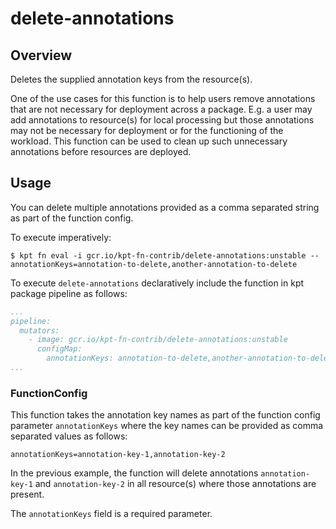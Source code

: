 # delete-annotations

## Overview

<!--mdtogo:Short-->

Deletes the supplied annotation keys from the resource(s).

<!--mdtogo-->

One of the use cases for this function is to help users remove annotations that are 
not necessary for deployment across a package. E.g. a user may add annotations to
resource(s) for local processing but those annotations may not be necessary for
deployment or for the functioning of the workload. This function can be used to
clean up such unnecessary annotations before resources are deployed.

<!--mdtogo:Long-->

## Usage

You can delete multiple annotations provided as a comma separated string as part of the function config.

To execute imperatively:
```shell
$ kpt fn eval -i gcr.io/kpt-fn-contrib/delete-annotations:unstable -- annotationKeys=annotation-to-delete,another-annotation-to-delete
```

To execute `delete-annotations` declaratively include the function in kpt package pipeline as follows:
```yaml
...
pipeline:
  mutators:
    - image: gcr.io/kpt-fn-contrib/delete-annotations:unstable
      configMap:
        annotationKeys: annotation-to-delete,another-annotation-to-delete
...
```

### FunctionConfig

This function takes the annotation key names as part of the function config parameter
`annotationKeys` where the key names can be provided as comma separated values as follows:

`annotationKeys=annotation-key-1,annotation-key-2`

In the previous example, the function will delete annotations `annotation-key-1` and `annotation-key-2`
in all resource(s) where those annotations are present.

The `annotationKeys` field is a required parameter.

<!--mdtogo-->
